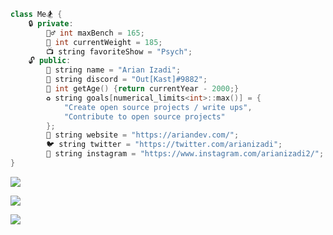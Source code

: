 ```C++
class Me🏂 {
    🔒 private:
        🏋️‍♂️ int maxBench = 165;
        💪 int currentWeight = 185;
        📺 string favoriteShow = "Psych";
    🔓 public:
        👋 string name = "Arian Izadi";
        👻 string discord = "Out[Kast]#9882";
        🐉 int getAge() {return currentYear - 2000;}
        ♻️ string goals[numerical_limits<int>::max()] = {
            "Create open source projects / write ups",
            "Contribute to open source projects"
        };
        💖 string website = "https://ariandev.com/";
        🐦 string twitter = "https://twitter.com/arianizadi";
        🤳 string instagram = "https://www.instagram.com/arianizadi2/";
}
```

![](https://github-readme-stats.vercel.app/api/top-langs/?username=arianizadi&layout=compact&theme=radical)

![](https://github-readme-stats.vercel.app/api?username=arianizadi&count_private=true&show_icons=true&theme=radical)

![](https://github-profile-trophy.vercel.app/?username=ryo-ma&theme=dracula&column=4)
